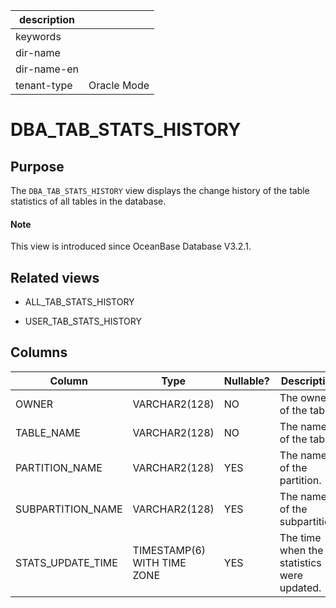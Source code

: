 | description ||
|---|---|
| keywords ||
| dir-name ||
| dir-name-en ||
| tenant-type | Oracle Mode |

# DBA_TAB_STATS_HISTORY

## Purpose

The `DBA_TAB_STATS_HISTORY` view displays the change history of the table statistics of all tables in the database.

<main id="notice" type='explain'>
  <h4>Note</h4>
  <p>This view is introduced since OceanBase Database V3.2.1. </p>
</main>

## Related views

* ALL_TAB_STATS_HISTORY

* USER_TAB_STATS_HISTORY

## Columns

| **Column** | **Type** | **Nullable?** | **Description** |
|-------------------|-----------------------------|----------------|-----------|
| OWNER | VARCHAR2(128) | NO | The owner of the table. |
| TABLE_NAME | VARCHAR2(128) | NO | The name of the table. |
| PARTITION_NAME | VARCHAR2(128) | YES | The name of the partition. |
| SUBPARTITION_NAME | VARCHAR2(128) | YES | The name of the subpartition. |
| STATS_UPDATE_TIME | TIMESTAMP(6) WITH TIME ZONE | YES | The time when the statistics were updated. |
